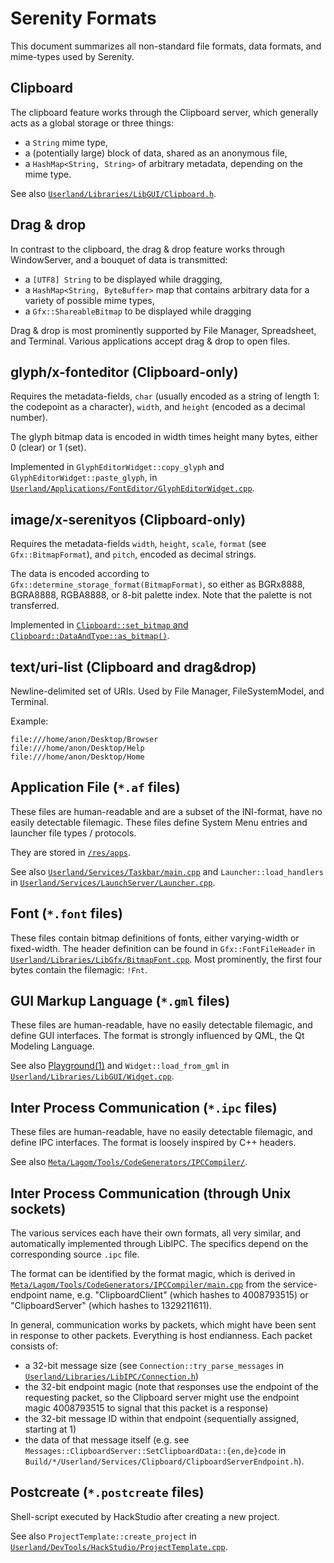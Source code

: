 # Serenity Formats

This document summarizes all non-standard file formats, data formats, and mime-types used by Serenity.

## Clipboard

The clipboard feature works through the Clipboard server, which generally acts as a global storage or three things:
- a `String` mime type,
- a (potentially large) block of data, shared as an anonymous file,
- a `HashMap<String, String>` of arbitrary metadata, depending on the mime type.

See also [`Userland/Libraries/LibGUI/Clipboard.h`](../Userland/Libraries/LibGUI/Clipboard.h).

## Drag & drop

In contrast to the clipboard, the drag & drop feature works through WindowServer, and a bouquet of data is transmitted:
- a `[UTF8] String` to be displayed while dragging,
- a `HashMap<String, ByteBuffer>` map that contains arbitrary data for a variety of possible mime types,
- a `Gfx::ShareableBitmap` to be displayed while dragging

Drag & drop is most prominently supported by File Manager, Spreadsheet, and Terminal.
Various applications accept drag & drop to open files.

## glyph/x-fonteditor (Clipboard-only)

Requires the metadata-fields, `char` (usually encoded as a string of length 1: the codepoint as a character),
`width`, and `height` (encoded as a decimal number).

The glyph bitmap data is encoded in width times height many bytes, either 0 (clear) or 1 (set).

Implemented in `GlyphEditorWidget::copy_glyph` and `GlyphEditorWidget::paste_glyph`, in [`Userland/Applications/FontEditor/GlyphEditorWidget.cpp`](../Userland/Applications/FontEditor/GlyphEditorWidget.cpp).

## image/x-serenityos (Clipboard-only)

Requires the metadata-fields `width`, `height`, `scale`, `format` (see `Gfx::BitmapFormat`), and `pitch`, encoded as decimal strings.

The data is encoded according to `Gfx::determine_storage_format(BitmapFormat)`, so either as
BGRx8888, BGRA8888, RGBA8888, or 8-bit palette index. Note that the palette is not transferred.

Implemented in [`Clipboard::set_bitmap` and `Clipboard::DataAndType::as_bitmap()`](../Userland/Libraries/LibGUI/Clipboard.cpp).

## text/uri-list (Clipboard and drag&drop)

Newline-delimited set of URIs. Used by File Manager, FileSystemModel, and Terminal.

Example:

```
file:///home/anon/Desktop/Browser
file:///home/anon/Desktop/Help
file:///home/anon/Desktop/Home
```

## Application File (`*.af` files)

These files are human-readable and are a subset of the INI-format, have no easily detectable filemagic.
These files define System Menu entries and launcher file types / protocols.

They are stored in [`/res/apps`](../Base/res/apps).

See also [`Userland/Services/Taskbar/main.cpp`](../Userland/Services/Taskbar/main.cpp) and `Launcher::load_handlers` in [`Userland/Services/LaunchServer/Launcher.cpp`](../Userland/Services/LaunchServer/Launcher.cpp).

## Font (`*.font` files)

These files contain bitmap definitions of fonts, either varying-width or fixed-width.
The header definition can be found in `Gfx::FontFileHeader` in [`Userland/Libraries/LibGfx/BitmapFont.cpp`](../Userland/Libraries/LibGfx/BitmapFont.cpp).
Most prominently, the first four bytes contain the filemagic: `!Fnt`.

## GUI Markup Language (`*.gml` files)

These files are human-readable, have no easily detectable filemagic, and define GUI interfaces.
The format is strongly influenced by QML, the Qt Modeling Language.

See also [Playground(1)](../Userland/DevTools/Playground/) and `Widget::load_from_gml` in [`Userland/Libraries/LibGUI/Widget.cpp`](../Userland/Libraries/LibGUI/Widget.cpp).

## Inter Process Communication (`*.ipc` files)

These files are human-readable, have no easily detectable filemagic, and define IPC interfaces.
The format is loosely inspired by C++ headers.

See also [`Meta/Lagom/Tools/CodeGenerators/IPCCompiler/`](../Meta/Lagom/Tools/CodeGenerators/IPCCompiler/).

## Inter Process Communication (through Unix sockets)

The various services each have their own formats, all very similar, and automatically implemented through LibIPC. The specifics depend on the corresponding source `.ipc` file.

The format can be identified by the format magic, which is derived in [`Meta/Lagom/Tools/CodeGenerators/IPCCompiler/main.cpp`](../Meta/Lagom/Tools/CodeGenerators/IPCCompiler/main.cpp)
from the service-endpoint name, e.g. "ClipboardClient" (which hashes to 4008793515) or "ClipboardServer" (which hashes to 1329211611).

In general, communication works by packets, which might have been sent in response to other packets. Everything is host endianness. Each packet consists of:
- a 32-bit message size (see `Connection::try_parse_messages` in [`Userland/Libraries/LibIPC/Connection.h`](../Userland/Libraries/LibIPC/Connection.h))
- the 32-bit endpoint magic (note that responses use the endpoint of the requesting packet, so the Clipboard server might use the endpoint magic 4008793515 to signal that this packet is a response)
- the 32-bit message ID within that endpoint (sequentially assigned, starting at 1)
- the data of that message itself (e.g. see `Messages::ClipboardServer::SetClipboardData::{en,de}code` in `Build/*/Userland/Services/Clipboard/ClipboardServerEndpoint.h`).

## Postcreate (`*.postcreate` files)

Shell-script executed by HackStudio after creating a new project.

See also `ProjectTemplate::create_project` in [`Userland/DevTools/HackStudio/ProjectTemplate.cpp`](../Userland/DevTools/HackStudio/ProjectTemplate.cpp).
